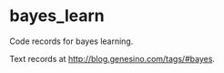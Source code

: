 # bayes_learn

Code records for bayes learning.

Text records at <http://blog.genesino.com/tags/#bayes>.
